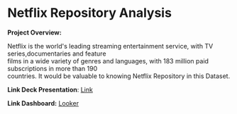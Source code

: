 # Netflix Repository Analysis

**Project Overview:**

Netflix is the world's leading streaming entertainment service, with TV series,documentaries and feature \
films in a wide variety of genres and languages, with 183 million paid subscriptions in more than 190 \
countries. It would be valuable to knowing Netflix Repository in this Dataset. 

**Link Deck Presentation**: [Link](https://drive.google.com/file/d/12kbmAeS0MCB51ZmzjgtK8RCP95hqMCZS/view?usp=sharing)

**Link Dashboard:** [Looker](https://lookerstudio.google.com/u/0/reporting/dd4502ce-06af-4902-8248-30c9f3a5fa2b/page/P4zKD)
